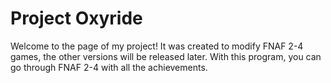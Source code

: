 # Project Oxyride
Welcome to the page of my project! It was created to modify FNAF 2-4 games, the other versions will be released later. With this program, you can go through FNAF 2-4 with all the achievements.
